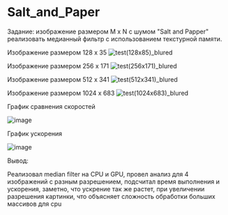 # Salt_and_Paper

Задание: изображение размером M x N с шумом "Salt and Papper" реализовать медианный фильтр с использованием текстурной памяти.

Изображение размером 128 x 35 
![test(128x85)_blured](https://github.com/vasser2323/Salt_and_Paper/assets/73202398/da993b12-5f91-4ddf-ba17-5344ec6553a0)

Изображение размером 256 x 171
![test(256x171)_blured](https://github.com/vasser2323/Salt_and_Paper/assets/73202398/10b3a639-42cb-4fdc-bd5f-6614f41c891f)

Изображение размером 512 x 341
![test(512x341)_blured](https://github.com/vasser2323/Salt_and_Paper/assets/73202398/851b5234-66d4-4467-9137-3f6be5df0c22)

Изображение размером 1024 x 683 
![test(1024x683)_blured](https://github.com/vasser2323/Salt_and_Paper/assets/73202398/fa8e9184-ce20-4d2a-9206-bf5354b8ef59)

График сравнения скоростей

![image](https://github.com/vasser2323/Salt_and_Paper/assets/73202398/d462d289-da3a-4558-8cc0-f0ca58489218)

График ускорения

![image](https://github.com/vasser2323/Salt_and_Paper/assets/73202398/aaf9b1e4-5af6-477f-92b7-d27033b2452b)


Вывод: 

Реализовал median filter на CPU и GPU, провел анализ для 4 изображений с разным разрешением, 
подсчитал время выполнения и ускорения, заметно, что ускрение так же растет, при увеличении разрешения картинки, 
что объясняет сложность обработки больших массивов для cpu
